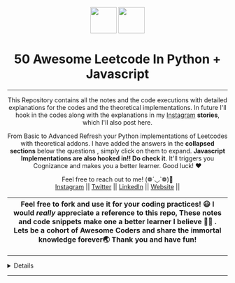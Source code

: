 <div align="center" float=""left>

  <p float="left">
  <img height="60" src="https://img.icons8.com/color/344/python.png" />
  <img height="60" src="https://img.icons8.com/color/344/javascript.png" /> 
  </p>
  <h1>50 Awesome Leetcode In Python + Javascript</h1>
  
 ---
  <span> This Repository contains all the notes and the code executions with detailed explanations for the codes and the theoretical implementations. In future I'll hook in the codes along with the explanations in my <a href="https://www.instagram.com/jayasoruban1112/">Instagram</a> **stories**, which I'll also post here.

From Basic to Advanced Refresh your Python implementations of Leetcodes with theoretical addons. I have added the answers in the **collapsed sections** below the questions , simply click on them to expand. **Javascript Implementations are also hooked in!! Do check it**. It'll triggers you Cognizance and makes you a better learner. Good luck! ❤️ </span>

Feel free to reach out to me! (❁´◡`❁)🤗<br/>
  <a href="https://www.instagram.com/jayasoruban1112/">Instagram</a> || 
  <a href="https://twitter.com/jayasoruban">Twitter</a> || 
  <a href="https://in.linkedin.com/in/jayasoruban-js-67b35b1bb">LinkedIn</a> ||
  <a href="#">Website</a> ||

</div>

| Feel free to fork and use it for your coding practices! 😃  I would _really_ appreciate a reference to this repo, These notes and code snippets make one a better learner I believe 💪🏼 . Lets be a cohort of Awesome Coders and share the immortal knowledge forever🌏 Thank you and have fun!   |
|---|



---

<details>
<p>
#### Answer: B

Note that the value of `diameter` is a regular function, whereas the value of `perimeter` is an arrow function.

With arrow functions, the `this` keyword refers to its current surrounding scope, unlike regular functions! This means that when we call `perimeter`, it doesn't refer to the shape object, but to its surrounding scope (window for example).

There is no value `radius` on that object, which returns `NaN`.

</p>
</details>

---









